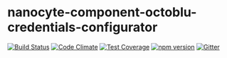 # nanocyte-component-octoblu-credentials-configurator

[![Build Status](https://travis-ci.org/octoblu/nanocyte-component-octoblu-credentials-configurator.svg?branch=master)](https://travis-ci.org/octoblu/nanocyte-component-octoblu-credentials-configurator)
[![Code Climate](https://codeclimate.com/github/octoblu/nanocyte-component-octoblu-credentials-configurator/badges/gpa.svg)](https://codeclimate.com/github/octoblu/nanocyte-component-octoblu-credentials-configurator)
[![Test Coverage](https://codeclimate.com/github/octoblu/nanocyte-component-octoblu-credentials-configurator/badges/coverage.svg)](https://codeclimate.com/github/octoblu/nanocyte-component-octoblu-credentials-configurator)
[![npm version](https://badge.fury.io/js/nanocyte-component-octoblu-credentials-configurator.svg)](http://badge.fury.io/js/nanocyte-component-octoblu-credentials-configurator)
[![Gitter](https://badges.gitter.im/octoblu/help.svg)](https://gitter.im/octoblu/help)
